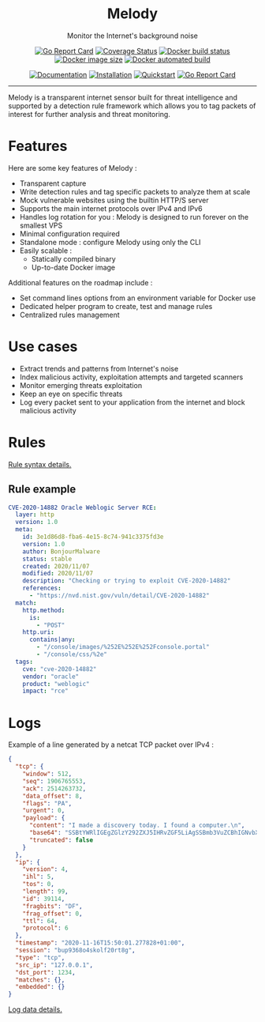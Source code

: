 <p align="center">
  <h1 align="center">Melody</h1>
  <p align="center">Monitor the Internet's background noise</p>
</p>

<p align="center">
    <a href="https://goreportcard.com/badge/github.com/bonjourmalware/melody"><img src="https://goreportcard.com/badge/github.com/bonjourmalware/melody" alt="Go Report Card"/></a>
    <a href="https://coveralls.io/github/bonjourmalware/melody"><img src="https://coveralls.io/repos/github/bonjourmalware/melody/badge.svg" alt="Coverage Status"/></a>
    <a href="https://hub.docker.com/r/bonjourmalware/melody/builds"><img src="https://img.shields.io/docker/cloud/build/bonjourmalware/melody" alt="Docker build status"/></a>
    <a href="https://hub.docker.com/r/bonjourmalware/melody/builds"><img src="https://img.shields.io/docker/image-size/bonjourmalware/melody" alt="Docker image size"/></a>
    <a href="https://hub.docker.com/r/bonjourmalware/melody/builds"><img src="https://img.shields.io/docker/cloud/automated/bonjourmalware/melody" alt="Docker automated build"/></a>
</p>

<p align="center">
    <a href="https://bonjourmalware.github.io/melody/"><img src="https://img.shields.io/badge/%F0%9F%93%9A-Documentation-informational" alt="Documentation"/></a>
    <a href="https://bonjourmalware.github.io/melody/installation"><img src="https://img.shields.io/badge/%F0%9F%93%9A-Installation-informational" alt="Installation"/></a>
    <a href="https://bonjourmalware.github.io/melody/quickstart"><img src="https://img.shields.io/badge/%F0%9F%93%9A-Quickstart-informational" alt="Quickstart"/></a>
    <a href="https://opensource.org/licenses/MIT"><img src="https://img.shields.io/badge/License-MIT-green.svg" alt="Go Report Card"/></a>
</p>

---

Melody is a transparent internet sensor built for threat intelligence and supported by a detection rule framework which allows you to tag packets of interest for further analysis and threat monitoring.

# Features
Here are some key features of Melody :

+ Transparent capture
+ Write detection rules and tag specific packets to analyze them at scale 
+ Mock vulnerable websites using the builtin HTTP/S server
+ Supports the main internet protocols over IPv4 and IPv6
+ Handles log rotation for you : Melody is designed to run forever on the smallest VPS
+ Minimal configuration required
+ Standalone mode : configure Melody using only the CLI
+ Easily scalable :
    + Statically compiled binary
    + Up-to-date Docker image

Additional features on the roadmap include :

+ Set command lines options from an environment variable for Docker use
+ Dedicated helper program to create, test and manage rules
+ Centralized rules management

# Use cases

+ Extract trends and patterns from Internet's noise 
+ Index malicious activity, exploitation attempts and targeted scanners
+ Monitor emerging threats exploitation
+ Keep an eye on specific threats
+ Log every packet sent to your application from the internet and block malicious activity

# Rules

[Rule syntax details.](https://bonjourmalware.github.io/melody/installation)

## Rule example

```yaml
CVE-2020-14882 Oracle Weblogic Server RCE:
  layer: http
  version: 1.0
  meta:
    id: 3e1d86d8-fba6-4e15-8c74-941c3375fd3e
    version: 1.0
    author: BonjourMalware
    status: stable
    created: 2020/11/07
    modified: 2020/11/07
    description: "Checking or trying to exploit CVE-2020-14882"
    references:
      - "https://nvd.nist.gov/vuln/detail/CVE-2020-14882"
  match:
    http.method:
      is:
        - "POST"
    http.uri:
      contains|any:
        - "/console/images/%252E%252E%252Fconsole.portal"
        - "/console/css/%2e"
  tags:
    cve: "cve-2020-14882"
    vendor: "oracle"
    product: "weblogic"
    impact: "rce"
```

# Logs
Example of a line generated by a netcat TCP packet over IPv4 :

```json
{
  "tcp": {
    "window": 512,
    "seq": 1906765553,
    "ack": 2514263732,
    "data_offset": 8,
    "flags": "PA",
    "urgent": 0,
    "payload": {
      "content": "I made a discovery today. I found a computer.\n",
      "base64": "SSBtYWRlIGEgZGlzY292ZXJ5IHRvZGF5LiAgSSBmb3VuZCBhIGNvbXB1dGVyLgo=",
      "truncated": false
    }
  },
  "ip": {
    "version": 4,
    "ihl": 5,
    "tos": 0,
    "length": 99,
    "id": 39114,
    "fragbits": "DF",
    "frag_offset": 0,
    "ttl": 64,
    "protocol": 6
  },
  "timestamp": "2020-11-16T15:50:01.277828+01:00",
  "session": "bup9368o4skolf20rt8g",
  "type": "tcp",
  "src_ip": "127.0.0.1",
  "dst_port": 1234,
  "matches": {},
  "embedded": {}
}
```

[Log data details.](https://bonjourmalware.github.io/melody/logdata)
